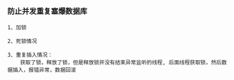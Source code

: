 ### 防止并发重复塞爆数据库

```
1、加锁

2、死锁情况

3、重复插入情况：
    获取了锁，释放了锁，但是释放锁并没有结束异常监听的线程, 后面线程获取锁，然后数据插入，报错异常，数据回滚
```













